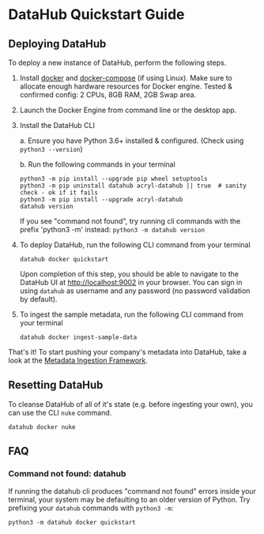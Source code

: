 # DataHub Quickstart Guide

## Deploying DataHub

To deploy a new instance of DataHub, perform the following steps.  

1. Install [docker](https://docs.docker.com/install/) and [docker-compose](https://docs.docker.com/compose/install/) (if using Linux). Make sure to allocate enough hardware resources for Docker engine. Tested & confirmed config: 2 CPUs, 8GB RAM, 2GB Swap area.


2. Launch the Docker Engine from command line or the desktop app. 


3. Install the DataHub CLI
   
   a. Ensure you have Python 3.6+ installed & configured. (Check using `python3 --version`)
   
   b. Run the following commands in your terminal 
   ```
   python3 -m pip install --upgrade pip wheel setuptools
   python3 -m pip uninstall datahub acryl-datahub || true  # sanity check - ok if it fails
   python3 -m pip install --upgrade acryl-datahub
   datahub version
   ```
   If you see "command not found", try running cli commands with the prefix 'python3 -m' instead: `python3 -m datahub version`


4. To deploy DataHub, run the following CLI command from your terminal
   ```
   datahub docker quickstart 
   ```
   Upon completion of this step, you should be able to navigate to the DataHub UI at [http://localhost:9002](http://localhost:9002) in your browser. You can sign in using `datahub` as  username and any password (no password validation by default).


5. To ingest the sample metadata, run the following CLI command from your terminal
   ```
   datahub docker ingest-sample-data
   ```
   
That's it! To start pushing your company's metadata into DataHub, take a look at the [Metadata Ingestion Framework](../metadata-ingestion/README.md).


## Resetting DataHub

To cleanse DataHub of all of it's state (e.g. before ingesting your own), you can use the CLI `nuke` command. 

```
datahub docker nuke
```


## FAQ

### Command not found: datahub

If running the datahub cli produces "command not found" errors inside your terminal, your system may be defaulting to an older 
version of Python. Try prefixing your `datahub` commands with `python3 -m`:
```
python3 -m datahub docker quickstart
```